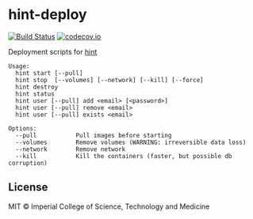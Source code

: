 # hint-deploy

[![Build Status](https://travis-ci.org/mrc-ide/hint-deploy.svg?branch=master)](https://travis-ci.com/mrc-ide/hint-deploy)
[![codecov.io](https://codecov.io/github/mrc-ide/hint-deploy/coverage.svg?branch=master)](https://codecov.io/github/mrc-ide/hint-deploy?branch=master)

Deployment scripts for [hint](https://github.com/mrc-ide/hint)

<!-- Regenerate the usage section below by running ./scripts/build_readme -->

<!-- Usage begin -->
```
Usage:
  hint start [--pull]
  hint stop  [--volumes] [--network] [--kill] [--force]
  hint destroy
  hint status
  hint user [--pull] add <email> [<password>]
  hint user [--pull] remove <email>
  hint user [--pull] exists <email>

Options:
  --pull           Pull images before starting
  --volumes        Remove volumes (WARNING: irreversible data loss)
  --network        Remove network
  --kill           Kill the containers (faster, but possible db corruption)
```
<!-- Usage end -->

## License

MIT © Imperial College of Science, Technology and Medicine
